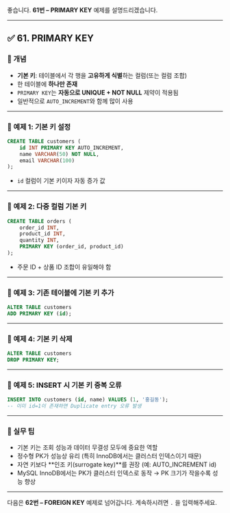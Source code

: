 좋습니다.
**61번 – PRIMARY KEY** 예제를 설명드리겠습니다.

---

## ✅ 61. PRIMARY KEY

### 📌 개념

* **기본 키**: 테이블에서 각 행을 **고유하게 식별**하는 컬럼(또는 컬럼 조합)
* 한 테이블에 **하나만 존재**
* `PRIMARY KEY`는 **자동으로 UNIQUE + NOT NULL** 제약이 적용됨
* 일반적으로 `AUTO_INCREMENT`와 함께 많이 사용

---

### 📄 예제 1: 기본 키 설정

```sql
CREATE TABLE customers (
    id INT PRIMARY KEY AUTO_INCREMENT,
    name VARCHAR(50) NOT NULL,
    email VARCHAR(100)
);
```

* `id` 컬럼이 기본 키이자 자동 증가 값

---

### 📄 예제 2: 다중 컬럼 기본 키

```sql
CREATE TABLE orders (
    order_id INT,
    product_id INT,
    quantity INT,
    PRIMARY KEY (order_id, product_id)
);
```

* 주문 ID + 상품 ID 조합이 유일해야 함

---

### 📄 예제 3: 기존 테이블에 기본 키 추가

```sql
ALTER TABLE customers
ADD PRIMARY KEY (id);
```

---

### 📄 예제 4: 기본 키 삭제

```sql
ALTER TABLE customers
DROP PRIMARY KEY;
```

---

### 📄 예제 5: INSERT 시 기본 키 중복 오류

```sql
INSERT INTO customers (id, name) VALUES (1, '홍길동'); 
-- 이미 id=1이 존재하면 Duplicate entry 오류 발생
```

---

### 🧠 실무 팁

* 기본 키는 조회 성능과 데이터 무결성 모두에 중요한 역할
* 정수형 PK가 성능상 유리 (특히 InnoDB에서는 클러스터 인덱스이기 때문)
* 자연 키보다 \*\*인조 키(surrogate key)\*\*를 권장 (예: AUTO\_INCREMENT id)
* MySQL InnoDB에서는 PK가 클러스터 인덱스로 동작 → PK 크기가 작을수록 성능 향상

---

다음은 **62번 – FOREIGN KEY** 예제로 넘어갑니다.
계속하시려면 `.` 을 입력해주세요.
